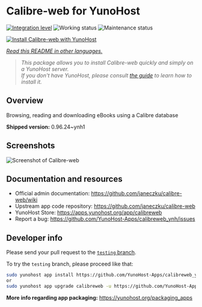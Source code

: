 <!--
N.B.: This README was automatically generated by <https://github.com/YunoHost/apps/tree/master/tools/readme_generator>
It shall NOT be edited by hand.
-->

# Calibre-web for YunoHost

[![Integration level](https://dash.yunohost.org/integration/calibreweb.svg)](https://ci-apps.yunohost.org/ci/apps/calibreweb/) ![Working status](https://ci-apps.yunohost.org/ci/badges/calibreweb.status.svg) ![Maintenance status](https://ci-apps.yunohost.org/ci/badges/calibreweb.maintain.svg)

[![Install Calibre-web with YunoHost](https://install-app.yunohost.org/install-with-yunohost.svg)](https://install-app.yunohost.org/?app=calibreweb)

*[Read this README in other languages.](./ALL_README.md)*

> *This package allows you to install Calibre-web quickly and simply on a YunoHost server.*  
> *If you don't have YunoHost, please consult [the guide](https://yunohost.org/install) to learn how to install it.*

## Overview

Browsing, reading and downloading eBooks using a Calibre database

**Shipped version:** 0.96.24~ynh1

## Screenshots

![Screenshot of Calibre-web](./doc/screenshots/screenshot.png)

## Documentation and resources

- Official admin documentation: <https://github.com/janeczku/calibre-web/wiki>
- Upstream app code repository: <https://github.com/janeczku/calibre-web>
- YunoHost Store: <https://apps.yunohost.org/app/calibreweb>
- Report a bug: <https://github.com/YunoHost-Apps/calibreweb_ynh/issues>

## Developer info

Please send your pull request to the [`testing` branch](https://github.com/YunoHost-Apps/calibreweb_ynh/tree/testing).

To try the `testing` branch, please proceed like that:

```bash
sudo yunohost app install https://github.com/YunoHost-Apps/calibreweb_ynh/tree/testing --debug
or
sudo yunohost app upgrade calibreweb -u https://github.com/YunoHost-Apps/calibreweb_ynh/tree/testing --debug
```

**More info regarding app packaging:** <https://yunohost.org/packaging_apps>
